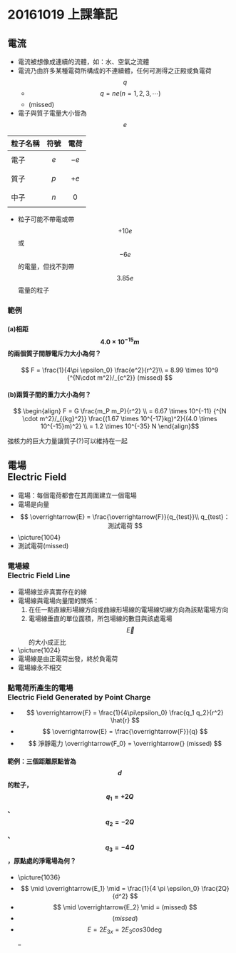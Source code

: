 # 20161019 上課筆記
## 電流
* 電流被想像成連續的流體，如：水、空氣之流體
* 電流乃由許多某種電荷所構成的不連續體，任何可測得之正殿或負電荷 $$ q $$
  * $$ q = ne (n = 1, 2, 3, \cdots)$$
  * (missed)
* 電子與質子電量大小皆為 $$ e $$

| 粒子名稱 | 符號 | 電荷 |
| -- | -- | -- |
| 電子 | $$ e $$ | $$ -e $$ |
| 質子 | $$ p $$ | $$ +e $$ |
| 中子 | $$ n $$ | $$ 0 $$ |

* 粒子可能不帶電或帶 $$+10e$$ 或 $$-6e$$ 的電量，但找不到帶 $$3.85e$$ 電量的粒子

### 範例
#### (a)相距 $$ 4.0 \times 10^{-15}m $$ 的兩個質子間靜電斥力大小為何？
$$ F = \frac{1}{4\pi \epsilon_0} \frac{e^2}{r^2}\\
      = 8.99 \times 10^9 {^{N\cdot m^2}/_{c^2}} (missed) $$

#### (b)兩質子間的重力大小為何？
$$ \begin{align} F = G \frac{m_P m_P}{r^2} \\
= 6.67 \times 10^{-11} {^{N \cdot m^2}/_{{kg}^2}} \frac{(1.67 \times 10^{-17}kg)^2}{(4.0 \times 10^{-15}m)^2} \\ = 1.2 \times 10^{-35} N \end{align}$$

強核力的巨大力量讓質子(?)可以維持在一起

## 電場<br>Electric Field
* 電場：每個電荷都會在其周圍建立一個電場
* 電場是向量
* $$ \overrightarrow{E} = \frac{\overrightarrow{F}}{q_{test}}\\
q_{test}：測試電荷 $$
* \picture{1004}
* 測試電荷(missed)

### 電場線<br>Electric Field Line
* 電場線並非真實存在的線
* 電場線與電場向量間的關係：
  1. 在任一點直線形場線方向或曲線形場線的電場線切線方向為該點電場方向
  2. 電場線垂直的單位面積，所包場線的數目與該處電場 $$ \overrightarrow{E} $$ 的大小成正比
* \picture{1024}
* 電場線是由正電荷出發，終於負電荷
* 電場線永不相交

### 點電荷所產生的電場<br>Electric Field Generated by Point Charge
* $$ \overrightarrow{F} = \frac{1}{4\pi\epsilon_0} \frac{q_1 q_2}{r^2} \hat{r} $$
* $$ \overrightarrow{E} = \frac{\overrightarrow{F}}{q} $$
* $$ 淨靜電力 \overrightarrow{F_0} = \overrightarrow{} (missed) $$

#### 範例：三個距離原點皆為 $$ d $$ 的粒子，$$ q_1 = +2Q $$、$$ q_2 = -2Q $$、$$ q_3 = -4Q $$，原點處的淨電場為何？
* \picture{1036}
* $$ \mid \overrightarrow{E_1} \mid = \frac{1}{4 \pi \epsilon_0} \frac{2Q}{d^2} $$
* $$ \mid \overrightarrow{E_2} \mid = (missed) $$
* $$ (missed) $$
* $$ E = 2 E_{3x} = 2 E_3 cos{30\deg} $$_